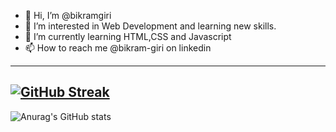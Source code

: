- 👋 Hi, I’m @bikramgiri
- 👀 I’m interested in Web Development and learning new skills.
- 🌱 I’m currently learning HTML,CSS and Javascript
- 📫 How to reach me @bikram-giri on linkedin
---
[![GitHub Streak](https://streak-stats.demolab.com/?user=bikramgiri&theme=dark)](https://git.io/streak-stats)
---
![Anurag's GitHub stats](https://github-readme-stats.vercel.app/api?username=bikramgiri&show_icons=true&theme=radical)

<!---
giribikram27/giribikram27 is a ✨ _special_ ✨ repository because its `README.md` (this file) appears on your GitHub profile.
You can click the Preview link to take a look at your changes.
--->
